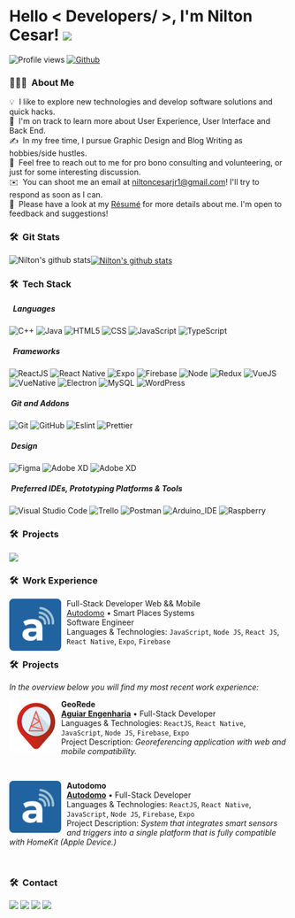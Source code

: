   <h1> Hello < Developers/ >, I'm Nilton Cesar! <img src = "https://raw.githubusercontent.com/MartinHeinz/MartinHeinz/master/wave.gif" width = 30px> </h1>
  <p align='center'></p>

  ![Profile views](https://visitor-badge.glitch.me/badge?page_id=niltonc.niltonc)
  [![Github](https://img.shields.io/github/followers/niltonc?label=Follow&style=social)](https://github.com/niltonc)
  
### 👨🏻‍💻 &nbsp;About Me
  
💡 &nbsp;I like to explore new technologies and develop software solutions and quick hacks.\
🌱 &nbsp;I'm on track to learn more about User Experience, User Interface and Back End.\
✍️ &nbsp;In my free time, I pursue Graphic Design and Blog Writing as hobbies/side hustles.\
💬 &nbsp;Feel free to reach out to me for pro bono consulting and volunteering, or just for some interesting discussion.\
✉️ &nbsp;You can shoot me an email at niltoncesarjr1@gmail.com! I'll try to respond as soon as I can.\
📄 &nbsp;Please have a look at my [Résumé](https://www.aindanaotem.com/resume.html) for more details about me. I'm open to feedback and suggestions! 

### 🛠 &nbsp;Git Stats
  
   <a href="https://github.com/niltonc">
  <img align="left"  src="https://github-readme-stats.vercel.app/api/top-langs/?username=niltonc&theme=tokyonight" alt="Nilton's github stats" />
  <img align="center" style="height: 200px"  src="https://github-readme-stats.vercel.app/api?username=niltonc&show_icons=true&theme=tokyonight&line_height=20" alt="Nilton's github stats"/>
  </a>

### 🛠 &nbsp;Tech Stack
 
 ##### &nbsp; Languages
  
  ![C++](https://img.shields.io/badge/-C++-05112A?style=flat&logo=C%2B%2B&logoColor=00599C)
  ![Java](https://img.shields.io/badge/-Java-05112A?style=flat&logo=Java&logoColor=007396)
  ![HTML5](https://img.shields.io/badge/-HTML5-05112A?style=flat&logo=HTML5)
  ![CSS](https://img.shields.io/badge/-CSS-05112A?style=flat&logo=CSS3&logoColor=1572B6)
  ![JavaScript](https://img.shields.io/badge/-JavaScript-05112A?style=flat&logo=javascript&logoColor=1572B6)
  ![TypeScript](https://img.shields.io/badge/-TypeScript-05112A?style=flat&logo=typescript&logoColor=1572B6)
    
  ##### &nbsp; Frameworks
 
  ![ReactJS](https://img.shields.io/badge/-ReactJS-05112A?style=flat&logo=react)
  ![React Native](https://img.shields.io/badge/-React%20Native-05112A?style=flat&logo=react)
  ![Expo](https://img.shields.io/badge/-Expo-05112A?style=flat&logo=expo)
  ![Firebase](https://img.shields.io/badge/-Firebase-05112A?style=flat&logo=firebase)
  ![Node](https://img.shields.io/badge/-Node-05112A?style=flat&logo=nodedotjs)
  ![Redux](https://img.shields.io/badge/-Redux-05112A?style=flat&logo=redux)
  ![VueJS](https://img.shields.io/badge/-VueJS-05112A?style=flat&logo=vuedotjs)
  ![VueNative](https://img.shields.io/badge/-VueNative-05112A?style=flat&logo=vuedotjs)
  ![Electron](https://img.shields.io/badge/-Electron-05112A?style=flat&logo=electron)
  ![MySQL](https://img.shields.io/badge/-MySQL-05112A?style=flat&logo=mysql)
  ![WordPress](https://img.shields.io/badge/-Wordpress-05112A?style=flat&logo=wordpress)
 
  ##### &nbsp;Git and Addons
  
  ![Git](https://img.shields.io/badge/-Git-05112A?style=flat&logo=git)
  ![GitHub](https://img.shields.io/badge/-GitHub-05112A?style=flat&logo=github)
  ![Eslint](https://img.shields.io/badge/-Eslint-05112A?style=flat&logo=eslint)
  ![Prettier](https://img.shields.io/badge/-Prettier-05112A?style=flat&logo=prettier)
  
  ##### &nbsp;Design
   
  ![Figma](https://img.shields.io/badge/-Figma-05112A?style=flat&logo=figma&logoColor=007ACC)
  ![Adobe XD](https://img.shields.io/badge/-Adobe%20XD-05112A?style=flat&logo=adobe-xd&logoColor=007ACC)
  ![Adobe XD](https://img.shields.io/badge/-Adobe%20Photoshop-05112A?style=flat&logo=Adobe%20Photoshop)
  
  ##### &nbsp;Preferred IDEs, Prototyping Platforms & Tools 
  
  ![Visual Studio Code](https://img.shields.io/badge/-Visual%20Studio%20Code-05112A?style=flat&logo=visual-studio-code&logoColor=007ACC)
  ![Trello](https://img.shields.io/badge/-Trello-05112A?style=flat&logo=trello&logoColor=007ACC)
  ![Postman](https://img.shields.io/badge/-Postman-05112A?style=flat&logo=postman)
  ![Arduino_IDE](https://img.shields.io/badge/-Arduino-05112A?style=flat&logo=arduino)
  ![Raspberry](https://img.shields.io/badge/-Raspberry-05112A?style=flat&logo=Raspberry%20Pi)
  
  ### 🛠 &nbsp;Projects
  
 <a href="https://github.com/niltonc/dashboard-template">
 <img align="center" src="https://github-readme-stats.vercel.app/api/pin/?username=niltonc&repo=dashboard-template&theme=tokyonight" />
 </a>

  
  ### 🛠 &nbsp;Work Experience
  
  [<img align="left" height="94px" width="94px" style="border-radius:8%; margin-Right: 2%" alt="Autodomo" src="./img/logo-autodomo.png"/>](https://github.com/AutoDomo/)

Full-Stack Developer Web && Mobile \
[Autodomo](https://github.com/AutoDomo/) • 
Smart Places Systems \
Software Engineer \
Languages & Technologies: `JavaScript`, `Node JS`, `React JS`, `React Native`, `Expo`, `Firebase`
  ### 🛠 &nbsp;Projects
_In the overview below you will find my most recent work experience:_
  
  [<img align="left" height="94px" width="94px" alt="Warpnet" src="./img/logo-georede.png"/>](https://play.google.com/store/apps/details?id=br.com.aguiareng.georede)

  **GeoRede** \
  [**Aguiar Engenharia**](https://www.aguiareng.com.br/) • Full-Stack Developer \
  Languages & Technologies: `ReactJS`, `React Native`, `JavaScript`, `Node JS`, `Firebase`, `Expo`\
  Project Description: _Georeferencing application with web and mobile compatibility._
 
   <br/>

  [<img align="left" height="94px" width="94px" style="border-radius:8%; margin-Right: 2%" alt="autodomo" src="./img/logo-autodomo.png"/>](https://play.google.com/store/apps/details?id=io.aguiar.autodomo)

  **Autodomo** \
  [**Autodomo**](https://autodomo.com.br/) • Full-Stack Developer \
  Languages & Technologies: `ReactJS`, `React Native`, `JavaScript`, `Node JS`, `Firebase`, `Expo`\
  Project Description: _System that integrates smart sensors and triggers into a single platform that is fully compatible with HomeKit (Apple Device.)_
 

  <br/>

  ### 🛠 &nbsp;Contact
  
  <a href="" alt="Gmail">
  <img src="https://img.shields.io/badge/-Gmail-FF0000?style=flat-square&labelColor=FF0000&logo=gmail&logoColor=white&link=niltoncesarjr1@gmail.com" /></a>
  
  <a href="https://www.linkedin.com/in/nilton-cesar-oliveira-jr/" alt="Linkedin">
  <img src="https://img.shields.io/badge/-Linkedin-0e76a8?style=flat-square&logo=Linkedin&logoColor=white&link=https://www.linkedin.com/in/nilton-cesar-oliveira-jr/" /></a>
  
  <a href="https://api.whatsapp.com/send?phone=5598981986161&text=Hi%20dev!" alt="WhatsApp">
  <img src="https://img.shields.io/badge/-WhatsApp-25d366?style=flat-square&labelColor=25d366&logo=whatsapp&logoColor=white&link=API-DO-SEU-WHATSAPP"/></a>
  
  <a href="https://www.instagram.com/niltoncosj/" alt="Instagram">
  <img src="https://img.shields.io/badge/-Instagram-DF0174?style=flat-square&labelColor=DF0174&logo=instagram&logoColor=white&link=https://www.instagram.com/niltoncosj/"/>     </a>
  
 
